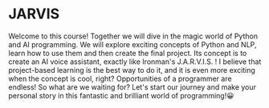 # JARVIS
Welcome to this course!
Together we will dive in the magic world of Python and AI programming.
We will explore exciting concepts of Python and NLP, learn how to use them and
then create the final project. Its concept is to create an AI voice assistant,
exactly like Ironman's J.A.R.V.I.S. ! I believe that project-based learning is the
best way to do it, and it is even more exciting when the concept is cool, right?
Opportunities of a programmer are endless! So what are we waiting for? Let's start
our journey and make your personal story in this fantastic and brilliant world of
programming!😀
